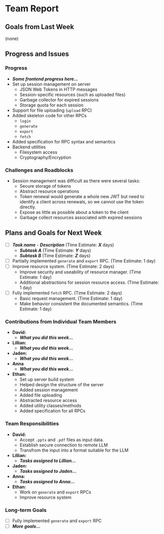 # Team Report

## Goals from Last Week
(none)

## Progress and Issues

### Progress

- ***Some frontend progress here...***
- Set up session management on server
  - JSON Web Tokens in HTTP messages
  - Session-specific resources (such as uploaded files)
  - Garbage collector for expired sessions
  - Storage quota for each session
- Support for file uploading (`upload` RPC)
- Added skeleton code for other RPCs
  - `login`
  - `generate`
  - `export`
  - `fetch`
- Added specification for RPC syntax and semantics
- Backend utilities
  - Filesystem access
  - Cryptography/Encryption

### Challenges and Roadblocks

- Session management was difficult as there were several tasks:
  - Secure storage of tokens
  - Abstract resource operations
  - Token renewal would generate a whole new JWT but need to identify a client across renewals, so we cannot use the token directly.
  - Expose as little as possible about a token to the client
  - Garbage collect resources associated with expired sessions

## Plans and Goals for Next Week

- [ ] ***Task name*** - ***Description*** (Time Estimate: ***X*** days)
  - ***Subtask A*** (Time Estimate: ***Y*** days)
  - ***Subtask B*** (Time Estimate: ***Z*** days)
- [ ] Partially implemented `generate` and `export` RPC. (Time Estimate: 1 day)
- [ ] Improve resource system. (Time Estimate: 2 days)
  - Improve security and useability of resource manager. (Time Estimate: 1 day)
  - Additional abstractions for session resource access. (Time Estimate: 1 day)
- [ ] Fully implemented `fetch` RPC. (Time Estimate: 2 days)
  - Basic request management. (Time Estimate: 1 day)
  - Make behavior consistent the documented semantics. (Time Estimate: 1 day)

### Contributions from Individual Team Members

- **David:**
  - ***What you did this week...***
- **Lillian:**
  - ***What you did this week...***
- **Jaden:**
  - ***What you did this week...***
- **Anna**
  - ***What you did this week...***
- **Ethan:**
  - Set up server build system
  - Helped design the structure of the server
  - Added session management
  - Added file uploading
  - Abstracted resource access
  - Added utility classes/methods
  - Added specification for all RPCs

### Team Responsibilities

- **David:**
  - Accept `.pptx` and `.pdf` files as input data.
  - Establish secure connection to remote LLM
  - Transfrom the input into a format suitable for the LLM
- **Lillian:**
  - ***Tasks assigned to Lillian...***
- **Jaden:**
  - ***Tasks assigned to Jaden...***
- **Anna:**
  - ***Tasks assigned to Anna...***
- **Ethan:**
  - Work on `generate` and `export` RPCs
  - Improve resource system

### Long-term Goals

- [ ] Fully implemented `generate` and `export` RPC
- [ ] ***More goals...***

